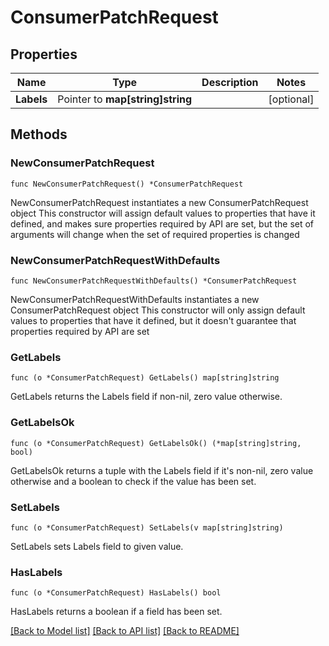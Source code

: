 # ConsumerPatchRequest

## Properties

Name | Type | Description | Notes
------------ | ------------- | ------------- | -------------
**Labels** | Pointer to **map[string]string** |  | [optional] 

## Methods

### NewConsumerPatchRequest

`func NewConsumerPatchRequest() *ConsumerPatchRequest`

NewConsumerPatchRequest instantiates a new ConsumerPatchRequest object
This constructor will assign default values to properties that have it defined,
and makes sure properties required by API are set, but the set of arguments
will change when the set of required properties is changed

### NewConsumerPatchRequestWithDefaults

`func NewConsumerPatchRequestWithDefaults() *ConsumerPatchRequest`

NewConsumerPatchRequestWithDefaults instantiates a new ConsumerPatchRequest object
This constructor will only assign default values to properties that have it defined,
but it doesn't guarantee that properties required by API are set

### GetLabels

`func (o *ConsumerPatchRequest) GetLabels() map[string]string`

GetLabels returns the Labels field if non-nil, zero value otherwise.

### GetLabelsOk

`func (o *ConsumerPatchRequest) GetLabelsOk() (*map[string]string, bool)`

GetLabelsOk returns a tuple with the Labels field if it's non-nil, zero value otherwise
and a boolean to check if the value has been set.

### SetLabels

`func (o *ConsumerPatchRequest) SetLabels(v map[string]string)`

SetLabels sets Labels field to given value.

### HasLabels

`func (o *ConsumerPatchRequest) HasLabels() bool`

HasLabels returns a boolean if a field has been set.


[[Back to Model list]](../README.md#documentation-for-models) [[Back to API list]](../README.md#documentation-for-api-endpoints) [[Back to README]](../README.md)



